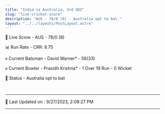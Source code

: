 ```yaml
---
title: "India vs Australia, 3rd ODI"
slug: "live-cricket-score"
description: "AUS - 78/0 (8) - Australia opt to bat."
layout: "../../layouts/PostLayout.astro"
---
```


🔴 Live Score - AUS - 78/0 (8)  

📊 Run Rate - CRR: 9.75  

✊ Current Batsman - David Warner* - 56(33)  

✊ Current Bowler - Prasidh Krishna* - 1 Over 19 Run - 0 Wicket  

📑 Status - Australia opt to bat

<br />

***

📝 Last Updated on : 9/27/2023, 2:08:27 PM

***

